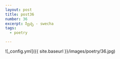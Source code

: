```yaml
---
layout: post
title: post36
number: 36
excerpt: స్వేచ్ఛ - swecha
tags:
  - poetry

---
```




![_config.yml]({{ site.baseurl }}/images/poetry/36.jpg)

